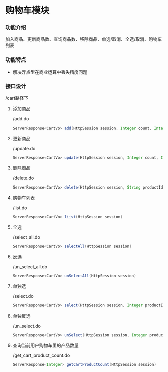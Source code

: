 # 购物车模块

### 功能介绍

加入商品、更新商品数、查询商品数、移除商品、单选/取消、全选/取消、购物车列表

### 功能特点

- 解决浮点型在商业运算中丢失精度问题


### 接口设计

/cart路径下

1. 添加商品

   /add.do

   ```java
   ServerResponse<CartVo> add(HttpSession session, Integer count, Integer productId)
   ```

2. 更新商品

   /update.do

   ```java
   ServerResponse<CartVo> update(HttpSession session, Integer count, Integer productId)
   ```

3. 删除商品

   /delete.do

   ```java
   ServerResponse<CartVo> delete(HttpSession session, String productIds)
   ```

3. 购物车列表

   /list.do

   ```java
   ServerResponse<CartVo> liist(HttpSession session)
   ```

4. 全选

   /select_all.do

   ```java
   ServerResponse<CartVo> selectAll(HttpSession session)
   ```

5. 反选

   /un_select_all.do

   ```java
   ServerResponse<CartVo> unSelectAll(HttpSession session)
   ```

6. 单独选

   /select.do

   ```java
   ServerResponse<CartVo> select(HttpSession session, Integer productId)
   ```

7. 单独反选

   /un_select.do

   ```java
   ServerResponse<CartVo> unSelect(HttpSession session, Integer productId)
   ```

8. 查询当前用户购物车里的产品数量

   /get_cart_product_count.do

   ```java
   ServerResponse<Integer> getCartProductCount(HttpSession session)
   ```
   
   ​